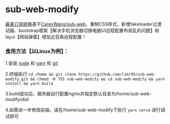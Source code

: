 # sub-web-modify
[最美订阅转换](https://sub.v1.mk)基于[CareyWang/sub-web](https://github.com/CareyWang/sub-web)，重制CSS样式，新增fakeloader过渡动画、bootstrap框架【解决手机浏览器切换电脑UI远程配置布局乱的问题】和layui【网站弹窗】增加近百条远程配置！
### 食用方法【以Linux为例】：
1.安装 [node](https://blog.csdn.net/achabuhecha/article/details/111400068) 和 [yarn](https://classic.yarnpkg.com/en/docs/install#debian-stable) 和 [git](https://git-scm.com/book/zh/v2/%E8%B5%B7%E6%AD%A5-%E5%AE%89%E8%A3%85-Git)

2.终端执行 `cd /home && git clone https://github.com/limr95/sub-web-modify.git && chmod -R 755 sub-web-modify && cd sub-web-modify && yarn install && yarn build`

3.build成功后，服务器自行配置ngnix并指定默认目录为/home/sub-web-modify/dist

4.如需进一步修改前端，请在/home/sub-web-modify下执行 `yarn serve` 进行调试即可
